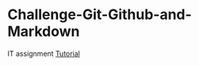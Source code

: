 # Challenge-Git-Github-and-Markdown
IT assignment
[Tutorial](https://github.com/SooDone/Challenge-Git-Github-and-Markdown/blob/master/Tutorial.md)